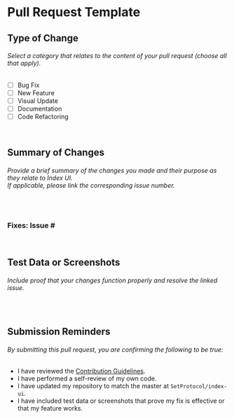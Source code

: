 # **Pull Request Template**

## **Type of Change**

###### *Select a category that relates to the content of your pull request (choose all that apply).*

- [ ] Bug Fix
- [ ] New Feature
- [ ] Visual Update
- [ ] Documentation
- [ ] Code Refactoring

&nbsp;

## **Summary of Changes**

###### *Provide a brief summary of the changes you made and their purpose as they relate to Index UI. <br/>If applicable, please link the corresponding issue number.*

&nbsp;

### **Fixes: Issue #**

&nbsp;

## **Test Data or Screenshots**

###### *Include proof that your changes function properly and resolve the linked issue.*

&nbsp;

## **Submission Reminders**

###### *By submitting this pull request, you are confirming the following to be true:*

- I have reviewed the [Contribution Guidelines](https://github.com/SetProtocol/index-ui/blob/master/CONTRIBUTING.md).
- I have performed a self-review of my own code.
- I have updated my repository to match the master at `SetProtocol/index-ui`.
- I have included test data or screenshots that prove my fix is effective or that my feature works.
